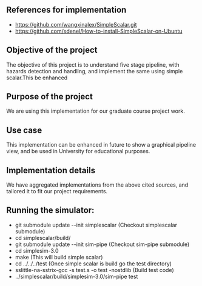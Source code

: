 ## References for implementation
- https://github.com/wangxinalex/SimpleScalar.git
- https://github.com/sdenel/How-to-install-SimpleScalar-on-Ubuntu

## Objective of the project
The objective of this project is to understand five stage pipeline, with hazards
detection and handling, and implement the same using simple scalar.This
be enhanced 

## Purpose of the project
We are using this implementation for our graduate course project work.

## Use case
This implementation can be enhanced in future to show a graphical pipeline
view, and be used in University for educational purposes.

## Implementation details
We have aggregated implementations from the above cited sources, and tailored
it to fit our project requirements.

## Running the simulator:
- git submodule update --init simplescalar (Checkout simplescalar submodule)
- cd simplescalar/build/
- git submodule update --init sim-pipe (Checkout sim-pipe submodule)
- cd simplesim-3.0
- make (This will build simple scalar)
- cd ../../../test (Once simple scalar is build go the test directory)
- sslittle-na-sstrix-gcc -s test.s -o test -nostdlib (Build test code)
- ../simplescalar/build/simplesim-3.0/sim-pipe test

